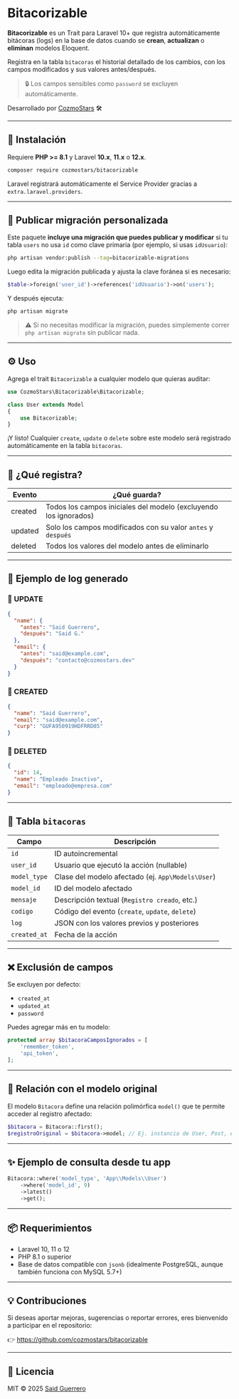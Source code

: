 # Bitacorizable

**Bitacorizable** es un Trait para Laravel 10+ que registra automáticamente bitácoras (logs) en la base de datos cuando se **crean**, **actualizan** o **eliminan** modelos Eloquent.

Registra en la tabla `bitacoras` el historial detallado de los cambios, con los campos modificados y sus valores antes/después.

> 🔒 Los campos sensibles como `password` se excluyen automáticamente.

Desarrollado por [CozmoStars](https://github.com/cozmostars) 🛠

---

## 🚀 Instalación

Requiere **PHP >= 8.1** y Laravel **10.x**, **11.x** o **12.x**.

```bash
composer require cozmostars/bitacorizable
```

Laravel registrará automáticamente el Service Provider gracias a `extra.laravel.providers`.

---

## 📂 Publicar migración personalizada

Este paquete **incluye una migración que puedes publicar y modificar** si tu tabla `users` no usa `id` como clave primaria (por ejemplo, si usas `idUsuario`):

```bash
php artisan vendor:publish --tag=bitacorizable-migrations
```

Luego edita la migración publicada y ajusta la clave foránea si es necesario:

```php
$table->foreign('user_id')->references('idUsuario')->on('users');
```

Y después ejecuta:

```bash
php artisan migrate
```

> ⚠️ Si no necesitas modificar la migración, puedes simplemente correr `php artisan migrate` sin publicar nada.

---

## ⚙️ Uso

Agrega el trait `Bitacorizable` a cualquier modelo que quieras auditar:

```php
use CozmoStars\Bitacorizable\Bitacorizable;

class User extends Model
{
    use Bitacorizable;
}
```

¡Y listo! Cualquier `create`, `update` o `delete` sobre este modelo será registrado automáticamente en la tabla `bitacoras`.

---

## 🧠 ¿Qué registra?

| Evento    | ¿Qué guarda?                                                               |
|-----------|----------------------------------------------------------------------------|
| created   | Todos los campos iniciales del modelo (excluyendo los ignorados)          |
| updated   | Solo los campos modificados con su valor `antes` y `después`              |
| deleted   | Todos los valores del modelo antes de eliminarlo                          |

---

## 📄 Ejemplo de log generado

### 🔹 UPDATE

```json
{
  "name": {
    "antes": "Said Guerrero",
    "después": "Said G."
  },
  "email": {
    "antes": "said@example.com",
    "después": "contacto@cozmostars.dev"
  }
}
```

### 🔹 CREATED

```json
{
  "name": "Said Guerrero",
  "email": "said@example.com",
  "curp": "GUFA950919HDFRRD05"
}
```

### 🔹 DELETED

```json
{
  "id": 14,
  "name": "Empleado Inactivo",
  "email": "empleado@empresa.com"
}
```

---

## 🧩 Tabla `bitacoras`

| Campo        | Descripción                                         |
|--------------|-----------------------------------------------------|
| `id`         | ID autoincremental                                  |
| `user_id`    | Usuario que ejecutó la acción (nullable)            |
| `model_type` | Clase del modelo afectado (ej. `App\Models\User`) |
| `model_id`   | ID del modelo afectado                              |
| `mensaje`    | Descripción textual (`Registro creado`, etc.)       |
| `codigo`     | Código del evento (`create`, `update`, `delete`)    |
| `log`        | JSON con los valores previos y posteriores          |
| `created_at` | Fecha de la acción                                  |

---

## ❌ Exclusión de campos

Se excluyen por defecto:

- `created_at`
- `updated_at`
- `password`

Puedes agregar más en tu modelo:

```php
protected array $bitacoraCamposIgnorados = [
    'remember_token',
    'api_token',
];
```

---

## 🧬 Relación con el modelo original

El modelo `Bitacora` define una relación polimórfica `model()` que te permite acceder al registro afectado:

```php
$bitacora = Bitacora::first();
$registroOriginal = $bitacora->model; // Ej. instancia de User, Post, etc.
```

---

## ✨ Ejemplo de consulta desde tu app

```php
Bitacora::where('model_type', 'App\\Models\\User')
    ->where('model_id', 9)
    ->latest()
    ->get();
```

---

## 📦 Requerimientos

- Laravel 10, 11 o 12
- PHP 8.1 o superior
- Base de datos compatible con `jsonb` (idealmente PostgreSQL, aunque también funciona con MySQL 5.7+)

---

## 💡 Contribuciones

Si deseas aportar mejoras, sugerencias o reportar errores, eres bienvenido a participar en el repositorio:

👉 https://github.com/cozmostars/bitacorizable

---

## 📄 Licencia

MIT © 2025 [Said Guerrero](https://github.com/cozmostars)
